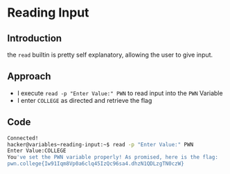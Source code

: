 # Reading Input
## Introduction
the `read` builtin is pretty self explanatory, allowing the user to give input.
## Approach
- I execute `read -p "Enter Value:" PWN` to read input into the `PWN` Variable
- I enter `COLLEGE` as directed and retrieve the flag
## Code
```bash
Connected!
hacker@variables~reading-input:~$ read -p "Enter Value:" PWN
Enter Value:COLLEGE
You've set the PWN variable properly! As promised, here is the flag:
pwn.college{Iw91Iqm8Vp0a6clq45IzQc96sa4.dhzN1QDLzgTN0czW}
```
